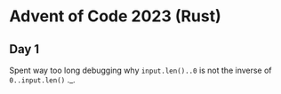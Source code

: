 # Advent of Code 2023 (Rust)

## Day 1

Spent way too long debugging why `input.len()..0` is not the inverse of `0..input.len()` ._.
